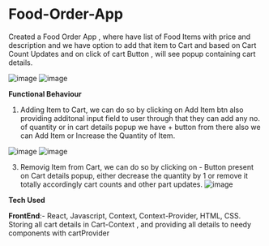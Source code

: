 # Food-Order-App
Created a Food Order App , where have list of Food Items with price and description and we have option to add that item to Cart and based on Cart Count Updates and on click of cart Button , will see popup containing cart details.

![image](https://github.com/hemant110800/Food-Order-App/assets/48346161/cf178e25-ddaa-4e87-b335-62d8b7fd80ce)
![image](https://github.com/hemant110800/Food-Order-App/assets/48346161/d2e0077c-647f-46c6-b4bc-5707b3454474)

**Functional Behaviour**

1) Adding Item to Cart, we can do so by clicking on Add Item btn also providing additonal input field to user through that they can add any no. of quantity or in cart details popup we have + button from there also we can Add Item or Increase the Quantity of Item.

![image](https://github.com/hemant110800/Food-Order-App/assets/48346161/0e69c8c5-93dc-4c71-a484-124bced23481)
![image](https://github.com/hemant110800/Food-Order-App/assets/48346161/f320b80a-4323-4562-a2e9-f12a0d6930eb)

3) Removig Item from Cart, we can do so by clicking on - Button present on Cart details popup, either decrease the quantity by 1 or remove it totally accordingly cart counts and other part updates.
![image](https://github.com/hemant110800/Food-Order-App/assets/48346161/bfc35bd0-2545-41f8-8e8f-ee357a6139cf)

**Tech Used**

**FrontEnd**:- React, Javascript, Context, Context-Provider, HTML, CSS. 
  Storing all cart details in Cart-Context , and providing all details to needy components with cartProvider
